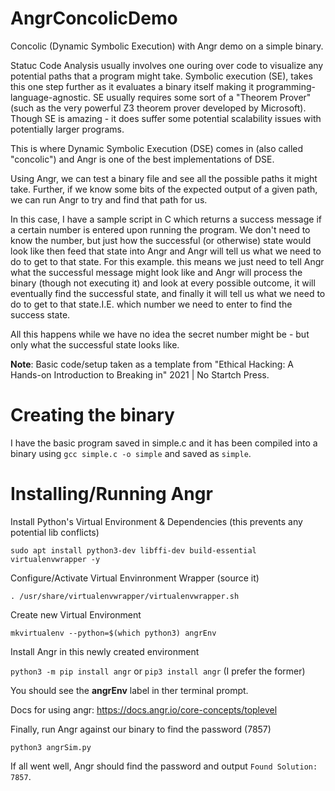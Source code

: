 # AngrConcolicDemo
Concolic (Dynamic Symbolic Execution) with Angr demo on a simple binary.

Statuc Code Analysis usually involves one ouring over code to visualize any potential paths that a program might take.
Symbolic execution (SE), takes this one step further as it evaluates a binary itself making it programming-language-agnostic.
SE usually requires some sort of a "Theorem Prover" (such as the very powerful Z3 theorem prover developed by Microsoft).
Though SE is amazing - it does suffer some potential scalability issues with potentially larger programs.

This is where Dynamic Symbolic Execution (DSE) comes in (also called "concolic") and Angr is one of the best implementations of DSE.

Using Angr, we can test a binary file and see all the possible paths it might take.
Further, if we know some bits of the expected output of a given path, we can run Angr to try and find that path for us.

In this case, I have a sample script in C which returns a success message if a certain number is entered upon running the program.
We don't need to know the number, but just how the successful (or otherwise) state would look like then feed that state into Angr and Angr will tell us what we need to do to get to that state. For this example. this means we just need to tell Angr what the successful message might look like and Angr will process the binary (though not executing it) and look at every possible outcome, it will eventually find the successful state, and finally it will tell us what we need to do to get to that state.I.E. which number we need to enter to find the success state.

All this happens while  we have no idea the secret number might be - but only what the successful state looks like.

__Note__: Basic code/setup taken as a template from "Ethical Hacking: A Hands-on Introduction to Breaking in" 2021 | No Startch Press.


# Creating the binary
I have the basic program saved in simple.c and it has been compiled into a binary using `gcc simple.c -o simple` and saved as `simple`.

# Installing/Running Angr

Install Python's Virtual Environment & Dependencies (this prevents any potential lib conflicts)

`sudo apt install python3-dev libffi-dev build-essential virtualenvwrapper -y`

Configure/Activate Virtual Envinronment Wrapper (source it)

`. /usr/share/virtualenvwrapper/virtualenvwrapper.sh`


Create new Virtual Environment

`mkvirtualenv --python=$(which python3) angrEnv`

Install Angr in this newly created environment

`python3 -m pip install angr` or `pip3 install angr` (I prefer the former)

You should see the __angrEnv__ label in ther terminal prompt.

Docs for using angr: https://docs.angr.io/core-concepts/toplevel


Finally, run Angr against our binary to find the password (7857)

`python3 angrSim.py`

If all went well, Angr should find the password and output `Found Solution: 7857`.
